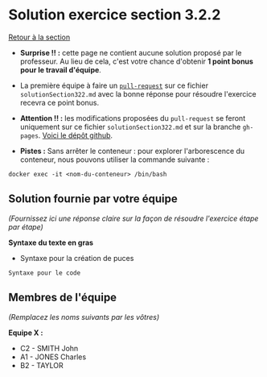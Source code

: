 
# Solution exercice section 3.2.2
<a href="/introduction-docker/1base/index.html#section322">Retour à la section</a>

- **Surprise !! :** cette page ne contient aucune solution proposé par le professeur. Au lieu de cela, c'est votre chance d'obtenir **1 point bonus pour le travail d'équipe**.

- La première équipe à faire un [```pull-request```](https://juanluck.github.io/Introduction-GIT/tp4/#pullrequest) sur ce fichier ```solutionSection322.md``` avec la bonne réponse pour résoudre l'exercice recevra ce point bonus.

- **Attention !! :** les modifications proposées du ```pull-request``` se feront uniquement sur ce fichier ```solutionSection322.md``` et sur la branche ```gh-pages```. [Voici le dépôt github](https://github.com/juanluck/introduction-docker).

- **Pistes :**
Sans arrêter le conteneur : pour explorer l'arborescence du conteneur, nous pouvons utiliser la commande suivante :
```
docker exec -it <nom-du-conteneur> /bin/bash
```

## Solution fournie par votre équipe
_(Fournissez ici une réponse claire sur la façon de résoudre l'exercice étape par étape)_

**Syntaxe du texte en gras**

- Syntaxe pour la création de puces

```
Syntaxe pour le code
```

## Membres de l'équipe
_(Remplacez les noms suivants par les vôtres)_

**Equipe X :**

- C2 - SMITH John
- A1 - JONES Charles
- B2 - TAYLOR 

